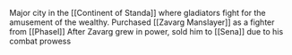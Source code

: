 Major city in the [[Continent of Standa]]
where gladiators fight for the amusement of the wealthy.
Purchased [[Zavarg Manslayer]] as a fighter from [[Phasel]] 
After Zavarg grew in power, sold him to [[Sena]] due to his combat prowess
